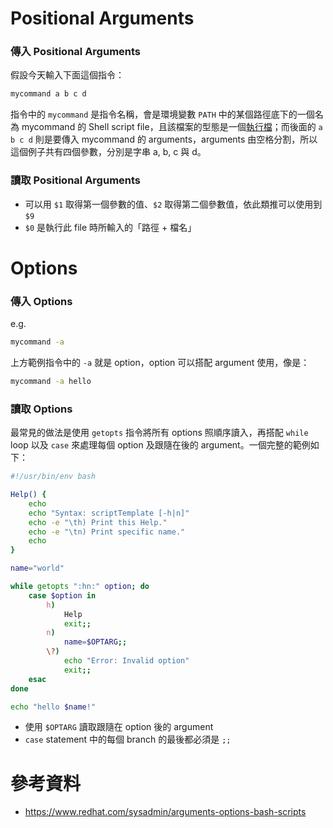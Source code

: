 # Positional Arguments

### 傳入 Positional Arguments

假設今天輸入下面這個指令：

```bash
mycommand a b c d
```

指令中的 `mycommand` 是指令名稱，會是環境變數 `PATH` 中的某個路徑底下的一個名為 mycommand 的 Shell script file，且該檔案的型態是一個[執行檔](</Operating System/File System.md#一般檔案 vs 執行檔>)；而後面的 `a b c d` 則是要傳入 mycommand 的 arguments，arguments 由空格分割，所以這個例子共有四個參數，分別是字串 a, b, c 與 d。

### 讀取 Positional Arguments

- 可以用 `$1` 取得第一個參數的值、`$2` 取得第二個參數值，依此類推可以使用到 `$9`
- `$0` 是執行此 file 時所輸入的「路徑 + 檔名」

# Options

### 傳入 Options

e.g.

```bash
mycommand -a
```

上方範例指令中的 `-a` 就是 option，option 可以搭配 argument 使用，像是：

```bash
mycommand -a hello
```

### 讀取 Options

最常見的做法是使用 `getopts` 指令將所有 options 照順序讀入，再搭配 `while` loop 以及 `case` 來處理每個 option 及跟隨在後的 argument。一個完整的範例如下：

```bash
#!/usr/bin/env bash

Help() {
    echo
    echo "Syntax: scriptTemplate [-h|n]"
    echo -e "\th) Print this Help."
    echo -e "\tn) Print specific name."
    echo
}

name="world"

while getopts ":hn:" option; do
    case $option in
        h)
            Help
            exit;;
        n)
            name=$OPTARG;;
        \?)
            echo "Error: Invalid option"
            exit;;
    esac
done

echo "hello $name!"
```

- 使用 `$OPTARG` 讀取跟隨在 option 後的 argument
- `case` statement 中的每個 branch 的最後都必須是 `;;`

# 參考資料

- <https://www.redhat.com/sysadmin/arguments-options-bash-scripts>
